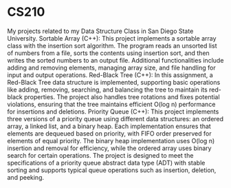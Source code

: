 # CS210
My projects related to my Data Structure Class in San Diego State University. 
Sortable Array (C++): This project implements a sortable array class with the insertion sort algorithm. The program reads an unsorted list of numbers from a file, sorts the contents using insertion sort, and then writes the sorted numbers to an output file. Additional functionalities include adding and removing elements, managing array size, and file handling for input and output operations.
Red-Black Tree (C++): In this assignment, a Red-Black Tree data structure is implemented, supporting basic operations like adding, removing, searching, and balancing the tree to maintain its red-black properties. The project also handles tree rotations and fixes potential violations, ensuring that the tree maintains efficient O(log n) performance for insertions and deletions.
Priority Queue (C++): This project implements three versions of a priority queue using different data structures: an ordered array, a linked list, and a binary heap. Each implementation ensures that elements are dequeued based on priority, with FIFO order preserved for elements of equal priority. The binary heap implementation uses O(log n) insertion and removal for efficiency, while the ordered array uses binary search for certain operations. The project is designed to meet the specifications of a priority queue abstract data type (ADT) with stable sorting and supports typical queue operations such as insertion, deletion, and peeking.
